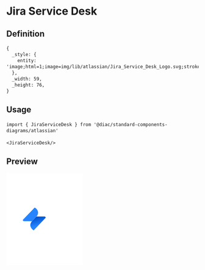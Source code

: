 # Jira Service Desk

## Definition

```
{
  _style: { 
    entity: 'image;html=1;image=img/lib/atlassian/Jira_Service_Desk_Logo.svg;strokeColor=none;',
  },
  _width: 59,
  _height: 76,
}
```

## Usage

```
import { JiraServiceDesk } from '@diac/standard-components-diagrams/atlassian'

<JiraServiceDesk/>
```

## Preview

<img src="./jira-service-desk.png" width="200"/>

